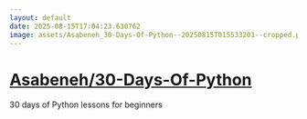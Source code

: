```yaml
---
layout: default
date: 2025-08-15T17:04:23.630762
image: assets/Asabeneh_30-Days-Of-Python--20250815T015533201--cropped.png
---
```


# [Asabeneh/30-Days-Of-Python](https://github.com/Asabeneh/30-Days-Of-Python)

30 days of Python lessons for beginners
